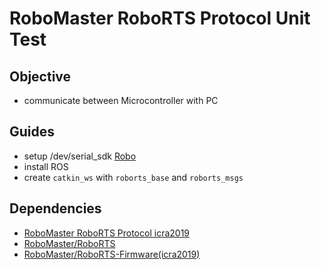 # RoboMaster RoboRTS Protocol Unit Test

## Objective

-   communicate between Microcontroller with PC

## Guides

-   setup /dev/serial_sdk [Robo](https://robomaster.github.io/RoboRTS-Tutorial/#/en/quick_start/setup_on_manifold2)
-   install ROS
-   create `catkin_ws` with `roborts_base` and `roborts_msgs`

## Dependencies

-   [RoboMaster RoboRTS Protocol icra2019](https://github.com/RoboMaster/RoboRTS-Firmware/blob/icra2021/doc/en/protocol.md)
-   [RoboMaster/RoboRTS](https://github.com/RoboMaster/RoboRTS.git)
-   [RoboMaster/RoboRTS-Firmware(icra2019)](https://github.com/RoboMaster/RoboRTS-Firmware.git)
